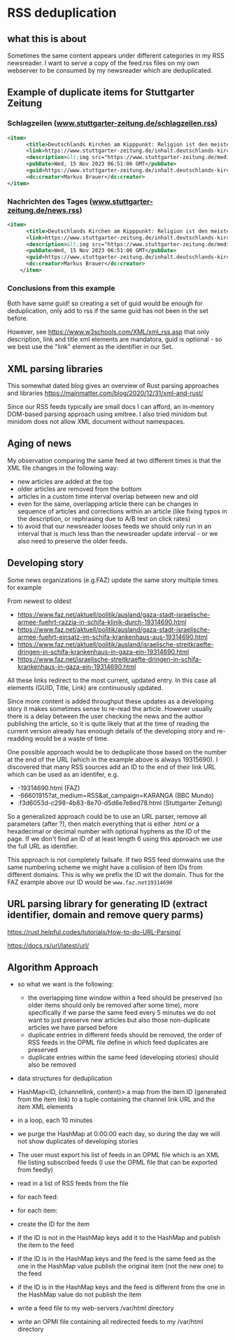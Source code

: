 # RSS deduplication

## what this is about

Sometimes the same content appears under different categories in my RSS newsreader.
I want to serve a copy of the feed.rss files on my own webserver to be consumed by my newsreader which are deduplicated.

## Example of duplicate items for Stuttgarter Zeitung

### Schlagzeilen (www.stuttgarter-zeitung.de/schlagzeilen.rss)
```xml
<item>
      <title>Deutschlands Kirchen am Kipppunkt: Religion ist den meisten völlig  egal</title>
      <link>https://www.stuttgarter-zeitung.de/inhalt.deutschlands-kirchen-am-kipppunkt-religion-ist-den-meisten-voellig-egal.c8990bf7-8c6a-435c-9612-1ad7ee9a60ed.html</link>
      <description>&lt;img src="https://www.stuttgarter-zeitung.de/media.imagefile.468a763b-f2bd-4c2d-a26d-5f549b6282d0.thumbnail.jpg" border="0"&gt;&lt;br /&gt;Religiosit&amp;auml;t und Kirchenbindung schwinden schneller als von manchen erwartet und von anderen bef&amp;uuml;rchtet. F&amp;uuml;r die allermeisten, selbst Christen, spielen Glaube und Religion keine Rolle mehr. Geht es f&amp;uuml;r die Kirchen in Deutschland bereits um Sein oder Nichtsein?</description>
      <pubDate>Wed, 15 Nov 2023 06:51:06 GMT</pubDate>
      <guid>https://www.stuttgarter-zeitung.de/inhalt.deutschlands-kirchen-am-kipppunkt-religion-ist-den-meisten-voellig-egal.c8990bf7-8c6a-435c-9612-1ad7ee9a60ed.html</guid>
      <dc:creator>Markus Brauer</dc:creator>
</item>
```

### Nachrichten des Tages (www.stuttgarter-zeitung.de/news.rss)
```xml
<item>
      <title>Deutschlands Kirchen am Kipppunkt: Religion ist den meisten völlig  egal</title>
      <link>https://www.stuttgarter-zeitung.de/inhalt.deutschlands-kirchen-am-kipppunkt-religion-ist-den-meisten-voellig-egal.c8990bf7-8c6a-435c-9612-1ad7ee9a60ed.html</link>
      <description>&lt;img src="https://www.stuttgarter-zeitung.de/media.imagefile.468a763b-f2bd-4c2d-a26d-5f549b6282d0.thumbnail.jpg" border="0"&gt;&lt;br /&gt;Religiosit&amp;auml;t und Kirchenbindung schwinden schneller als von manchen erwartet und von anderen bef&amp;uuml;rchtet. F&amp;uuml;r die allermeisten, selbst Christen, spielen Glaube und Religion keine Rolle mehr. Geht es f&amp;uuml;r die Kirchen in Deutschland bereits um Sein oder Nichtsein?</description>
      <pubDate>Wed, 15 Nov 2023 06:51:06 GMT</pubDate>
      <guid>https://www.stuttgarter-zeitung.de/inhalt.deutschlands-kirchen-am-kipppunkt-religion-ist-den-meisten-voellig-egal.c8990bf7-8c6a-435c-9612-1ad7ee9a60ed.html</guid>
      <dc:creator>Markus Brauer</dc:creator>
    </item>
```
### Conclusions from this example

Both have same guid!  so creating a set of guid would be enough for deduplication, only add to rss if the same guid has not been in the set before.

However, see https://www.w3schools.com/XML/xml_rss.asp that only description, link and title xml elements are mandatora, guid is optional - so we best use the "link" element as the identifier in our Set.

## XML parsing libraries

This somewhat dated blog gives an overview of Rust parsing approaches and libraries https://mainmatter.com/blog/2020/12/31/xml-and-rust/

Since our RSS feeds typically are small docs I can afford, an in-memory DOM-based parsing approach using xmltree.
I also tried minidom but minidom does not allow XML document without namespaces.


## Aging of news

My observation comparing the same feed at two different times is that the XML file changes in the following way:
- new articles are added at the top
- older articles are removed from the bottom
- articles in a custom time interval overlap between new and old
- even for the same, overlapping article there can be changes in sequence of articles and corrections within an article (like fixing typos in the description, or rephrasing due to A/B test on click rates)
- to avoid that our newsreader looses feeds we should only run in an interval that is much less than the newsreader update interval - or we also need to preserve the older feeds.

## Developing story

Some news organizations (e.g.FAZ) update the same story multiple times for example

From newest to oldest

- https://www.faz.net/aktuell/politik/ausland/gaza-stadt-israelische-armee-fuehrt-razzia-in-schifa-klinik-durch-19314690.html
- https://www.faz.net/aktuell/politik/ausland/gaza-stadt-israelische-armee-fuehrt-einsatz-im-schifa-krankenhaus-aus-19314690.html
- https://www.faz.net/aktuell/politik/ausland/israelische-streitkraefte-dringen-in-schifa-krankenhaus-in-gaza-ein-19314690.html
- https://www.faz.net/israelische-streitkraefte-dringen-in-schifa-krankenhaus-in-gaza-ein-19314690.html

All these links redirect to the most current, updated entry.
In this case all elements (GUID, Title, Link) are continuously updated.

Since more content is added throughput these updates as a developing story it makes sometimes sense to re-read the article.
However usually there is a delay between the user checking the news and the author publishing the article, so it is quite likely that at the time of reading the current version already has enoough details of the developing story and re-readding would be a waste of time.

One possible approach would be to deduplicate those based on the number at the end of the URL (which in the example above is always 19315690). I discovered that many RSS sources add an ID to the end of their link URL which can be used as an identifer, e.g.

- -19314690.html (FAZ)
- -66601915?at_medium=RSS&amp;at_campaign=KARANGA (BBC Mundo)
- .f3d6053d-c298-4b83-8e70-d5d6e7e8ed78.html (Stuttgarter Zeitung)

So a generalized approach could be to use an URL parser, remove all parameters (after ?), then match everything that is either .html or a hexadecimal or decimal number with optional hyphens as the ID of the page.
If we don't find an ID of at least length 6 using this approach we use the full URL as identifier.

This approach is not completely failsafe. If two RSS feed domwains use the same numbering scheme we might have a collision of item IDs from different domains. This is why we prefix the ID wit the domain.
Thus for the FAZ example above our ID would be `www.faz.net19314690`

## URL parsing library for generating ID (extract identifier, domain and remove query parms)

https://rust.helpful.codes/tutorials/How-to-do-URL-Parsing/

https://docs.rs/url/latest/url/

## Algorithm Approach

- so what we want is the following:
    - the overlapping time window within a feed should be preserved (so older items should only be removed after some time), more specifically if we parse the same feed every 5 minutes we do not want to just preserve new articles but also those non-duplicate articles we have parsed before
    - duplicate entries in different feeds should be removed, the order of RSS feeds in the OPML file define in which feed
      duplicates are preserved
    - duplicate entries within the same feed (developing stories) should also be removed

- data structures for deduplication

- HashMap<ID, (channellink, content)>  a map from the item ID (generated from the item link) to a tuple containing the channel link URL and the item XML elements

- in a loop, each 10 minutes

- we purge the HashMap at 0:00:00 each day, so during the day we will not show duplicates of developing stories

- The user must export his list of feeds in an OPML file which is an XML file listing subscribed feeds (I use the OPML file that can be exported from feedly)

- read in a list of RSS feeds from the file

- for each feed:

- for each item:

- create the ID for the item

- if the ID is not in the HashMap keys add it to the HashMap and publish the item to the feed

- if the ID is in the HashMap keys and the feed is the same feed as the one in the HashMap value publish the original item (not the new one) to the feed

- if the ID is in the HashMap keys and the feed is different from the one in the HashMap value do not publish the item

- write a feed file to my web-servers /var/html directory

- write an OPMl file containing all redirected feeds to my /var/html directory



